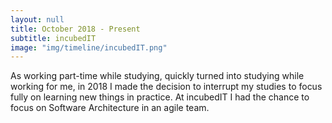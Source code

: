 ```yaml
---
layout: null
title: October 2018 - Present
subtitle: incubedIT
image: "img/timeline/incubedIT.png" 
---
```

As working part-time while studying, quickly turned into studying while working for me, in 2018 I made the decision to interrupt my studies to focus fully on learning new things in practice. At incubedIT I had the chance to focus on Software Architecture in an agile team. 
